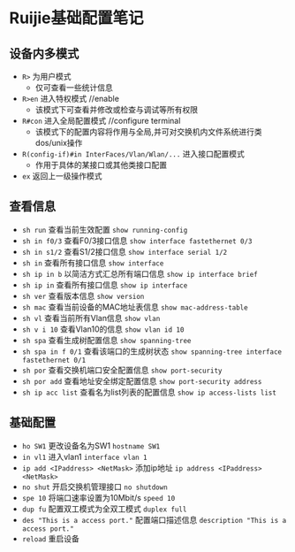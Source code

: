 # Ruijie基础配置笔记
## 设备内多模式
- `R>` 为用户模式
	- 仅可查看一些统计信息
- `R>en` 进入特权模式 //enable
	- 该模式下可查看并修改或检查与调试等所有权限
- `R#con` 进入全局配置模式 //configure terminal
	- 该模式下的配置内容将作用与全局,并可对交换机内文件系统进行类dos/unix操作
- `R(config-if)#in InterFaces/Vlan/Wlan/...` 进入接口配置模式
	- 作用于具体的某接口或其他类接口配置
- `ex` 返回上一级操作模式

## 查看信息
- `sh run` 查看当前生效配置 `show running-config`
- `sh in f0/3` 查看F0/3接口信息 `show interface fastethernet 0/3`
- `sh in s1/2` 查看S1/2接口信息 `show interface serial 1/2`
- `sh in` 查看所有接口信息 `show interface`
- `sh ip in b` 以简洁方式汇总所有端口信息 `show ip interface brief`
- `sh ip in` 查看所有接口信息 `show ip interface`
- `sh ver` 查看版本信息 `show version`
- `sh mac` 查看当前设备的MAC地址表信息 `show mac-address-table`
- `sh vl` 查看当前所有Vlan信息 `show vlan`
- `sh v i 10` 查看Vlan10的信息 `show vlan id 10`
- `sh spa` 查看生成树配置信息 `show spanning-tree`
- `sh spa in f 0/1` 查看该端口的生成树状态 `show spanning-tree interface fastethernet 0/1`
- `sh por` 查看交换机端口安全配置信息 `show port-security`
- `sh por add` 查看地址安全绑定配置信息 `show port-security address`
- `sh ip acc list` 查看名为list列表的配置信息 `show ip access-lists list`

## 基础配置
- `ho SW1` 更改设备名为SW1 `hostname SW1`
- `in vl1` 进入vlan1 `interface vlan 1`
- `ip add <IPaddress> <NetMask>` 添加ip地址 `ip address <IPaddress> <NetMask>`
- `no shut` 开启交换机管理接口 `no shutdown`
- `spe 10` 将端口速率设置为10Mbit/s `speed 10`
- `dup fu` 配置双工模式为全双工模式 `duplex full`
- `des "This is a access port."` 配置端口描述信息 `description "This is a access port."`
- `reload` 重启设备

